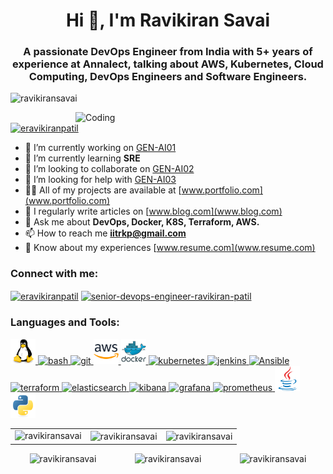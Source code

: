 <h1 align="center">Hi 👋, I'm Ravikiran Savai</h1>
<h3 align="center">A passionate DevOps Engineer from India with 5+ years of experience at Annalect, talking about AWS, Kubernetes, Cloud Computing, DevOps Engineers and Software Engineers.</h3>

<p align="left"> <img src="https://komarev.com/ghpvc/?username=ravikiransavai&label=Profile%20views&color=0e75b6&style=flat" alt="ravikiransavai" /> </p>

<img align="right" alt="Coding" width="400" src="https://media.giphy.com/media/v1.Y2lkPTc5MGI3NjExYnMycmE2cmFkZ2FweG9vcDU2aGRuZnJnbmRkY2ExbGx0ZmQ4YzdyNyZlcD12MV9pbnRlcm5hbF9naWZfYnlfaWQmY3Q9cw/cx4A3Kv225gpLYKSsk/giphy.gif">

<p align="left"> <a href="https://twitter.com/eravikiranpatil" target="blank"><img src="https://img.shields.io/twitter/follow/eravikiranpatil?logo=twitter&style=for-the-badge" alt="eravikiranpatil" /></a> </p>

- 🔭 I’m currently working on [GEN-AI01](www.project01.com)
- 🌱 I’m currently learning **SRE**
- 👯 I’m looking to collaborate on [GEN-AI02](www.project02.com)
- 🤝 I’m looking for help with [GEN-AI03](www.project03.com)
- 👨‍💻 All of my projects are available at [www.portfolio.com](www.portfolio.com)
- 📝 I regularly write articles on [www.blog.com](www.blog.com)
- 💬 Ask me about **DevOps, Docker, K8S, Terraform, AWS.**
- 📫 How to reach me **iitrkp@gmail.com**
- 📄 Know about my experiences [www.resume.com](www.resume.com)

<h3 align="left">Connect with me:</h3>
<p align="left">
<a href="https://twitter.com/eravikiranpatil" target="blank"><img align="center" src="https://raw.githubusercontent.com/rahuldkjain/github-profile-readme-generator/master/src/images/icons/Social/twitter.svg" alt="eravikiranpatil" height="30" width="40" /></a>
<a href="https://linkedin.com/in/senior-devops-engineer-ravikiran-patil" target="blank"><img align="center" src="https://raw.githubusercontent.com/rahuldkjain/github-profile-readme-generator/master/src/images/icons/Social/linked-in-alt.svg" alt="senior-devops-engineer-ravikiran-patil" height="30" width="40" /></a>
</p>
<h3 align="left">Languages and Tools:</h3>
<p align="left"> <a href="https://www.linux.org/" target="_blank" rel="noreferrer"> <img src="https://raw.githubusercontent.com/devicons/devicon/master/icons/linux/linux-original.svg" alt="linux" width="40" height="40"/> </a>
<a href="https://www.gnu.org/software/bash/" target="_blank" rel="noreferrer"> <img src="https://www.vectorlogo.zone/logos/gnu_bash/gnu_bash-icon.svg" alt="bash" width="40" height="40"/> </a> 
<a href="https://git-scm.com/" target="_blank" rel="noreferrer"> <img src="https://www.vectorlogo.zone/logos/git-scm/git-scm-icon.svg" alt="git" width="40" height="40"/> </a> 
<a href="https://aws.amazon.com" target="_blank" rel="noreferrer"> <img src="https://raw.githubusercontent.com/devicons/devicon/master/icons/amazonwebservices/amazonwebservices-original-wordmark.svg" alt="aws" width="40" height="40"/> </a> 
<a href="https://www.docker.com/" target="_blank" rel="noreferrer"> <img src="https://raw.githubusercontent.com/devicons/devicon/master/icons/docker/docker-original-wordmark.svg" alt="docker" width="40" height="40"/> </a> 
<a href="https://kubernetes.io" target="_blank" rel="noreferrer"> <img src="https://www.vectorlogo.zone/logos/kubernetes/kubernetes-icon.svg" alt="kubernetes" width="40" height="40"/> </a> 
<a href="https://www.jenkins.io" target="_blank" rel="noreferrer"> <img src="https://www.vectorlogo.zone/logos/jenkins/jenkins-icon.svg" alt="jenkins" width="40" height="40"/> </a> 
<a href="https://www.Ansible.org" target="_blank" rel="noreferrer"> <img src="https://cdn.jsdelivr.net/gh/devicons/devicon@latest/icons/ansible/ansible-original-wordmark.svg" alt="Ansible" width="40" height="40"/> </a> 
<a href="https://www.terraform.org" target="_blank" rel="noreferrer"> <img src="https://cdn.jsdelivr.net/gh/devicons/devicon@latest/icons/terraform/terraform-original.svg" alt="terraform" width="40" height="40"/> </a>
<a href="https://www.elastic.co" target="_blank" rel="noreferrer"> <img src="https://www.vectorlogo.zone/logos/elastic/elastic-icon.svg" alt="elasticsearch" width="40" height="40"/> </a> 
<a href="https://www.elastic.co/kibana" target="_blank" rel="noreferrer"> <img src="https://www.vectorlogo.zone/logos/elasticco_kibana/elasticco_kibana-icon.svg" alt="kibana" width="40" height="40"/> </a> 
<a href="https://grafana.com" target="_blank" rel="noreferrer"> <img src="https://www.vectorlogo.zone/logos/grafana/grafana-icon.svg" alt="grafana" width="40" height="40"/> </a> 
<a href="https://www.prometheus.org" target="_blank" rel="noreferrer"> <img src="https://cdn.jsdelivr.net/gh/devicons/devicon@latest/icons/prometheus/prometheus-plain-wordmark.svg" alt="prometheus" width="40" height="40"/> </a>
<a href="https://www.java.com" target="_blank" rel="noreferrer"> <img src="https://raw.githubusercontent.com/devicons/devicon/master/icons/java/java-original.svg" alt="java" width="40" height="40"/> </a> 
<a href="https://www.python.org" target="_blank" rel="noreferrer"> <img src="https://raw.githubusercontent.com/devicons/devicon/master/icons/python/python-original.svg" alt="python" width="40" height="40"/> </a></p>
<table>
  <tr>
    <td><img align="left" src="https://github-readme-stats.vercel.app/api/top-langs?username=ravikiransavai&show_icons=true&locale=en&layout=compact&theme=tokyonight" alt="ravikiransavai" /></td>
    <td><img align="center" src="https://github-readme-stats.vercel.app/api?username=ravikiransavai&show_icons=true&locale=en&theme=tokyonight" alt="ravikiransavai" /></td>
    <td><img align="center" src="https://github-readme-streak-stats.herokuapp.com/?user=ravikiransavai&theme=tokyonight" alt="ravikiransavai" /></td>
  </tr>
</table>

<div style="display: flex; justify-content: space-around;">
  <img align="left" src="https://github-readme-stats.vercel.app/api/top-langs?username=ravikiransavai&show_icons=true&locale=en&layout=compact&theme=tokyonight" alt="ravikiransavai" />
  <img align="center" src="https://github-readme-stats.vercel.app/api?username=ravikiransavai&show_icons=true&locale=en&theme=tokyonight" alt="ravikiransavai" />
  <img align="center" src="https://github-readme-streak-stats.herokuapp.com/?user=ravikiransavai&theme=tokyonight" alt="ravikiransavai" />
</div>
